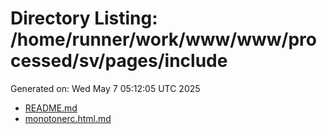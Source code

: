 # Directory Listing: /home/runner/work/www/www/processed/sv/pages/include
Generated on: Wed May  7 05:12:05 UTC 2025

- [README.md](README.md)
- [monotonerc.html.md](monotonerc.html.md)
